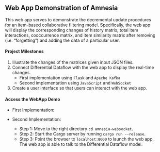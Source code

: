 ## Web App Demonstration of Amnesia

This web app serves to demonstrate the decremental update procedures for an item-based collaborative filtering model. Specifically, the web app will display the corresponding changes of history matrix, total item interactions, cooccurrence matrix, and item similarity matrix after removing (i.e. “forgetting”) and adding the data of a particular user.

#### Project Milestones

1. Illustrate the changes of the matrices given input JSON files.
2. Connect Differential Dataflow with the web app to display the real-time changes.
   - First implementation using `Flask` and `Apache Kafka`
   - Second implementation using `JavaScript` and `WebSocket`
3. Create a user interface so that users can interact with the web app.

#### Access the WebApp Demo

- First Implementation:



- Second Implementation:
  - Step 1: Move to the right directory `cd amnesia-websocket`.
  - Step 2: Start the Cargo server by running `cargo run --release`.
  - Step 3: Point the browser to `localhost:8000` to launch the web app. The web app is able to talk to the Differential Dataflow model.
